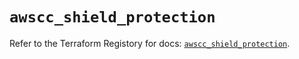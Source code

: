 # `awscc_shield_protection`

Refer to the Terraform Registory for docs: [`awscc_shield_protection`](https://registry.terraform.io/providers/hashicorp/awscc/0.70.0/docs/resources/shield_protection).
